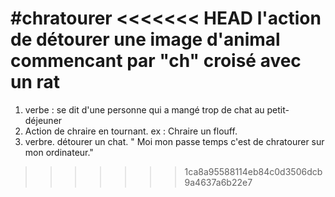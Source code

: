 #chratourer
<<<<<<< HEAD
l'action de détourer une image d'animal commencant par "ch" croisé avec un rat
=======

1. verbe : se dit d'une personne qui a mangé trop de chat au petit-déjeuner
2. Action de chraire en tournant. ex : Chraire un flouff.
3. verbre. détourer un chat. " Moi mon passe temps c'est de chratourer sur mon ordinateur."
>>>>>>> 1ca8a95588114eb84c0d3506dcb9a4637a6b22e7
